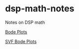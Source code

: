 # dsp-math-notes
Notes on DSP math

[Bode Plots](https://dgriffin91.github.io/dsp-math-notes/bodes.html)

[SVF Bode Plots](https://dgriffin91.github.io/dsp-math-notes/svfbode.html)
